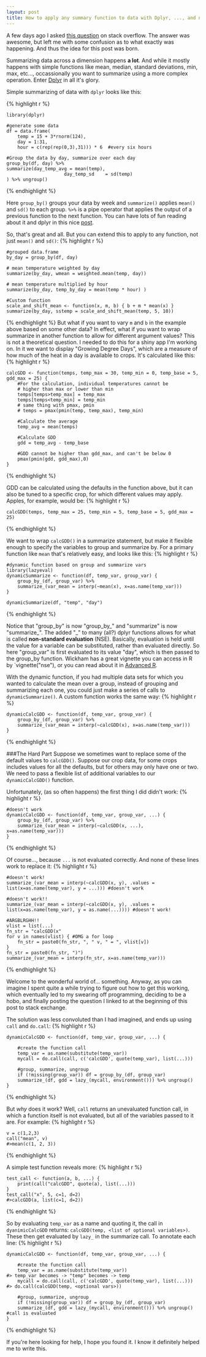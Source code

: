```yaml
---
layout: post
title: How to apply any summary function to data with Dplyr, ..., and non-standard evaluation in R
---
```


A few days ago I asked [this question](https://stackoverflow.com/questions/32625620/using-dplyr-and-lazyeval-with) on stack overflow. The answer was awesome, but left me with some confusion as to what exactly was happening.  And thus the idea for this post was born.

Summarizing data across a dimension happens **a lot**. And while it mostly happens with simple functions like mean, median, standard deviations, min, max, etc..., occassionally you want to summarize using a more complex operation. Enter [Dplyr](https://github.com/hadley/dplyr) in all it's glory.

Simple summarizing of data with `dplyr` looks like this:

{% highlight r %}

    library(dplyr)

    #generate some data
    df = data.frame(
        temp = 15 + 3*rnorm(124),
        day = 1:31,
        hour = c(rep(rep(0,3),31))) * 6  #every six hours
    
    #Group the data by day, summarize over each day
    group_by(df, day) %>% 
    summarize(day_temp_avg = mean(temp),
                         day_temp_sd    = sd(temp) 
    ) %>% ungroup()

{% endhighlight %}

Here `group_by()` groups your data by week and `summarize()` applies `mean()` and `sd()` to each group. `%>%` is a pipe operator that applies the output of a previous function to the next function. You can have lots of fun reading about it and dplyr in this nice [post](https://seananderson.ca/2014/09/13/dplyr-intro.html).

So, that's great and all. But you can extend this to apply to any function, not just `mean()` and `sd()`:
{% highlight r %}

    #grouped data.frame
    by_day = group_by(df, day)
    
    # mean temperature weighted by day
    summarize(by_day, wmean = weighted.mean(temp, day))

    # mean temperature multiplied by hour
    summarize(by_day, temp_by_day = mean(temp * hour) )

    #Custom function
    scale_and_shift_mean <- function(x, m, b) { b + m * mean(x) }
    summarize(by_day, sstemp = scale_and_shift_mean(temp, 5, 10))

{% endhighlight %}
But what if you want to vary `m` and `b` in the example above based on some other data? In effect, what if you want to wrap summarize in another function to allow for different  argument values? This is not a theoretical question. I needed to do this for a shiny app I'm working on. In it we want to display "Growing Degree Days", which are a measure of how much of the heat in a day is available to crops. It's calculated like this:
{% highlight r %}
    
    calcGDD <- function(temps, temp_max = 30, temp_min = 0, temp_base = 5, gdd_max = 25) {
        #For the calculation, individual temperatures cannot be 
        # higher than max or lower than min 
        temps[temps>temp_max] = temp_max
        temps[temps<temp_min] = temp_min
        # same thing with pmax, pmin
        # temps = pmax(pmin(temp, temp_max), temp_min)
      
        #Calculate the average
        temp_avg = mean(temps)
      
        #Calculate GDD
        gdd = temp_avg - temp_base

        #GDD cannot be higher than gdd_max, and can't be below 0
        pmax(pmin(gdd, gdd_max),0)
    }
{% endhighlight %}

GDD can be calculated using the defaults in the function above, but it can also be tuned to a specific crop, for which different values may apply. Apples, for example, would be:
{% highlight r %}

    calcGDD(temps, temp_max = 25, temp_min = 5, temp_base = 5, gdd_max = 25)
{% endhighlight %}

We want to wrap `calcGDD()` in a summarize statement, but make it flexible enough to specify the variables to group and summarize by. For a primary function like `mean` that's relatively easy, and looks like this:
{% highlight r %}

    #dynamic function based on group and summarize vars
    library(lazyeval)
    dynamicSummarize <- function(df, temp_var, group_var) {
        group_by_(df, group_var) %>%
        summarize_(var_mean = interp(~mean(x), x=as.name(temp_var)))
    }

    dynamicSummarize(df, "temp", "day")
{% endhighlight %}

Notice that "group_by" is now "group_by_" and "summarize" is now "summarize_". The added "_" to many (all?) dplyr functions allows for what is called **non-standard evaluation** (NSE). Basically, evaluation is held until the value for a variable can be substituted, rather than evaluated directly. So here "group_var" is first evaluated to its value "day", which is then passed to the group_by function. Wickham has a great vignette you can access in R by `vignette("nse"), or you can read about it in [Advanced R](https://adv-r.had.co.nz/Computing-on-the-language.html).

With the dynamic function, if you had multiple data sets for which you wanted to calculate the mean over a group, instead of grouping and summarizing each one, you could just make a series of calls to `dynamicSummarize()`. A custom function works the same way:
{% highlight r %}

    dynamicCalcGDD <- function(df, temp_var, group_var) {
        group_by_(df, group_var) %>%
        summarize_(var_mean = interp(~calcGDD(x), x=as.name(temp_var)))
    }
{% endhighlight %}

###The Hard Part
Suppose we sometimes want to replace some of the default values to `calcGDD()`. Suppose our crop data, for some crops includes values for all the defaults, but for others may only have one or two. We need to pass a flexible list of additional variables to our `dynamicCalcGDD()` function.

Unfortunately, (as so often happens) the first thing I did didn't work:
{% highlight r %}

    #doesn't work
    dynamicCalcGDD <- function(df, temp_var, group_var, ...) {
        group_by_(df, group_var) %>%
        summarize_(var_mean = interp(~calcGDD(x, ...), x=as.name(temp_var)))
    }
{% endhighlight %}

Of course..., because `...` is not evaluated correctly. And none of these lines work to replace it:
{% highlight r %}

    #doesn't work!
    summarize_(var_mean = interp(~calcGDD(x, y), .values = list(x=as.name(temp_var), y = ...))) #doesn't work
    
    #doesn't work!!
    summarize_(var_mean = interp(~calcGDD(x, y), .values = list(x=as.name(temp_var), y = as.name(...)))) #doesn't work!
    
    #ARGBLRGHH!!
    vlist = list(...)
    fn_str = "calcGDD(x"
    for v in names(vlist) { #OMG a for loop
        fn_str = paste0(fn_str, ", " v, " = ", vlist[v])
    }
    fn_str = paste0(fn_str, ")")
    summarize_(var_mean = interp(fn_str, x=as.name(temp_var)))
{% endhighlight %}

Welcome to the wonderful world of... something. Anyway, as you can imagine I spent quite a while trying to figure out how to get this working, which eventually led to my swearing off programming, deciding to be a hobo, and finally posting the question I linked to at the beginning of this post to stack exchange.

The solution was less convoluted than I had imagined, and ends up using `call` and `do.call`:
{% highlight r %}

    dynamicCalcGDD <- function(df, temp_var, group_var, ...) {
  
        #create the function call
        temp_var = as.name(substitute(temp_var))
        mycall = do.call(call, c('calcGDD', quote(temp_var), list(...)))
 
        #group, summarize, ungroup
        if (!missing(group_var)) df = group_by_(df, group_var)
        summarize_(df, gdd = lazy_(mycall, environment())) %>% ungroup()
    }
{% endhighlight %}

But *why* does it work? Well, `call` returns an unevaluated function call, in which a function itself is not evaluated, but all of the variables passed to it are. For example:
{% highlight r %}

    v = c(1,2,3)
    call("mean", v)
    #>mean(c(1, 2, 3))
{% endhighlight %}

A simple test function reveals more:
{% highlight r %}

    test_call <- function(a, b, ...) {
        print(call("calcGDD", quote(a), list(...)))
    }
    test_call("x", 5, c=1, d=2)
    #>calcGDD(a, list(c=1, d=2))
{% endhighlight %}

So by evaluating `temp_var` as a name and quoting it, the call in `dyanimicCalcGDD` returns: `calcGDD(temp, <list of optional variables>)`. These then get evaluated by `lazy_` in the summarize call. To annotate each line:
{% highlight r %}
    
    dynamicCalcGDD <- function(df, temp_var, group_var, ...) {
  
        #create the function call
        temp_var = as.name(substitute(temp_var))                               #> temp_var becomes -> "temp" becomes -> temp
        mycall = do.call(call, c('calcGDD', quote(temp_var), list(...)))  #> do.call(calcGDD(temp, <optional vars>))
 
        #group, summarize, ungroup
        if (!missing(group_var)) df = group_by_(df, group_var)
        summarize_(df, gdd = lazy_(mycall, environment())) %>% ungroup() #call is evaluated
    }
{% endhighlight %}

If you're here looking for help, I hope you found it. I know it definitely helped me to write this.
